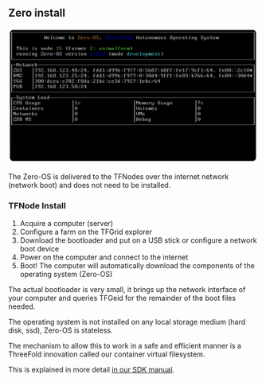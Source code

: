 ## Zero install

![](img/boot.png)  

The Zero-OS is delivered to the TFNodes over the internet network (network boot) and does not need to be installed.

### TFNode Install

1. Acquire a computer (server)
2. Configure a farm on the TFGrid explorer
3. Download the bootloader and put on a USB stick or configure a network boot device
4. Power on the computer and connect to the internet
5. Boot! The computer will automatically download the components of the operating system (Zero-OS)

The actual bootloader is very small, it brings up the network interface of your computer and queries TFGeid for the remainder of the boot files needed.

The operating system is not installed on any local storage medium (hard disk, ssd), Zero-OS is stateless.

The mechanism to allow this to work in a safe and efficient manner is a ThreeFold innovation called our container virtual filesystem. 


This is explained in more detail [in our SDK manual](https://library.threefold.me/info/manual/#/booting_node).



